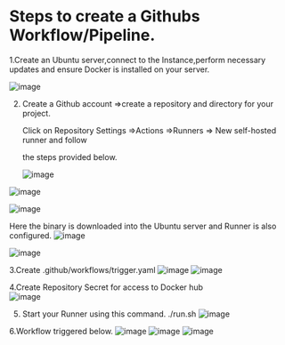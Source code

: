 # Steps to create a Githubs Workflow/Pipeline.
 

 

1.Create an Ubuntu server,connect to the Instance,perform necessary updates and ensure Docker is installed on your server. 

 ![image](https://github.com/user-attachments/assets/90ff38dd-d21e-424e-a45e-9b2bd2397e2b)



2. Create a Github account ⇒create a repository and directory for your project. 

    Click on Repository Settings ⇒Actions ⇒Runners ⇒ New self-hosted runner and follow         

    the steps provided below.
   
   ![image](https://github.com/user-attachments/assets/6f1f50c2-cf80-45c4-9e28-e16847e9224e)

 ![image](https://github.com/user-attachments/assets/304538a5-5c43-4187-af1d-b5b54c09204e)


![image](https://github.com/user-attachments/assets/1f7646c1-1b09-42ae-b920-bc14d7db0a2d)


Here the binary is downloaded into the Ubuntu server and Runner is also configured. 
![image](https://github.com/user-attachments/assets/33af7b2b-46b6-49e5-a749-f146c03970d1)

![image](https://github.com/user-attachments/assets/bc7bec22-b07f-4336-90ce-172b3f1e4c8c)



 

 

3.Create .github/workflows/trigger.yaml 
![image](https://github.com/user-attachments/assets/20d82894-9405-482b-8803-87935fc0f187)
![image](https://github.com/user-attachments/assets/1be9c09c-93fc-4536-8d14-1541b0d07e8e)

 

 

 

 

 

 

 

 

 

 

 

4.Create Repository Secret for access to Docker hub  
![image](https://github.com/user-attachments/assets/d06bf182-3e66-4ef8-8b8f-4a1c23299e36)

 

5. Start your Runner using  this command. ./run.sh 
![image](https://github.com/user-attachments/assets/f19a9c2a-22e7-4c4c-b4cd-0056fb401c9a)

 

 

6.Workflow triggered below. 
![image](https://github.com/user-attachments/assets/12ec3243-bc9a-4ee6-9cfe-01b1225982c0)
![image](https://github.com/user-attachments/assets/fbee1e59-9197-4f71-ad6f-af0b33c1bc40)
![image](https://github.com/user-attachments/assets/19fae682-b36c-4d9c-9118-e08014a3a727)


 

 

 

